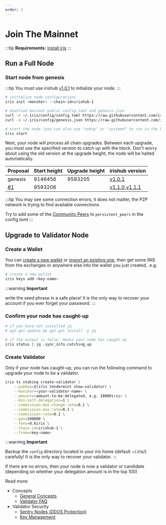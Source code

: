 ```yaml
---
order: 3
---
```


# Join The Mainnet

:::tip
**Requirements:** [install iris](install.md)
:::

## Run a Full Node

### Start node from genesis

:::tip
You must use irishub [v1.0.1](https://github.com/irisnet/irishub/releases/tag/v1.0.1) to initialize your node.
:::

```bash
# initialize node configurations
iris init <moniker> --chain-id=irishub-1

# download mainnet public config.toml and genesis.json
curl -o ~/.iris/config/config.toml https://raw.githubusercontent.com/irisnet/mainnet/master/config/config.toml
curl -o ~/.iris/config/genesis.json https://raw.githubusercontent.com/irisnet/mainnet/master/config/genesis.json

# start the node (you can also use "nohup" or "systemd" to run in the background)
iris start
```

Next, your node will process all chain upgrades. Between each upgrade, you must use the specified version to catch up with the block. Don't worry about using the old version at the upgrade height, the node will be halted automatically.

| Proposal | Start height | Upgrade height | irishub version |
| -------- | ------------ | -------------- | ----- |
| genesis  |  9146456     |  9593205  | [v1.0.1](https://github.com/irisnet/irishub/releases/tag/v1.0.1) |
| [#1](https://irishub.iobscan.io/#/ProposalsDetail/1)  |  9593206     |    | [v1.1.0](https://github.com/irisnet/irishub/releases/tag/v1.1.0),[v1.1.1](https://github.com/irisnet/irishub/releases/tag/v1.1.1)|

:::tip
You may see some connection errors, it does not matter, the P2P network is trying to find available connections

Try to add some of the [Community Peers](https://github.com/irisnet/mainnet/blob/master/config/community-peers.md) to `persistent_peers` in the config.toml
:::

## Upgrade to Validator Node

### Create a Wallet

You can [create a new wallet](../cli-client/keys.md#create-a-new-key) or [import an existing one](../cli-client/keys.md#recover-an-existing-key-from-seed-phrase), then get some IRIS from the exchanges or anywhere else into the wallet you just created, .e.g.

```bash
# create a new wallet
iris keys add <key-name>
```

:::warning
**Important**

write the seed phrase in a safe place! It is the only way to recover your account if you ever forget your password.
:::

### Confirm your node has caught-up

```bash
# if you have not installed jq
# apt-get update && apt-get install -y jq

# if the output is false, means your node has caught-up
iris status | jq .sync_info.catching_up
```

### Create Validator

Only if your node has caught-up, you can run the following command to upgrade your node to be a validator.

```bash
iris tx staking create-validator \
    --pubkey=$(iris tendermint show-validator) \
    --moniker=<your-validator-name> \
    --amount=<amount-to-be-delegated, e.g. 10000iris> \
    --min-self-delegation=1 \
    --commission-max-change-rate=0.1 \
    --commission-max-rate=0.1 \
    --commission-rate=0.1 \
    --gas=100000 \
    --fees=0.6iris \
    --chain-id=irishub-1 \
    --from=<key-name>
```

:::warning
**Important**

Backup the `config` directory located in your iris home (default ~/.iris/) carefully! It is the only way to recover your validator.
:::

If there are no errors, then your node is now a validator or candidate (depending on whether your delegation amount is in the top 100)

Read more:

- Concepts
  - [General Concepts](../concepts/general-concepts.md)
  - [Validator FAQ](../concepts/validator-faq.md)
- Validator Security
  - [Sentry Nodes (DDOS Protection)](../concepts/sentry-nodes.md)
  - [Key Management](../tools/kms.md)